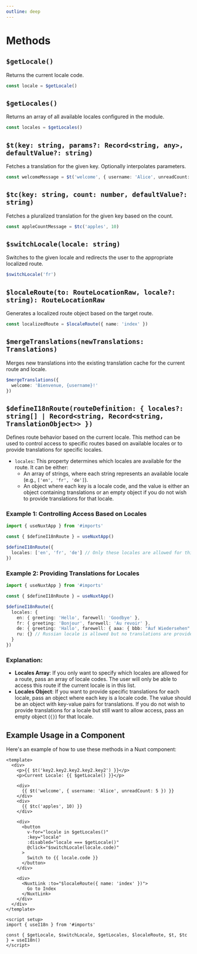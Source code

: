 ```yaml
---
outline: deep
---
```


# Methods

## `$getLocale()`

Returns the current locale code.

```typescript
const locale = $getLocale()
```

## `$getLocales()`

Returns an array of all available locales configured in the module.

```typescript
const locales = $getLocales()
```

## `$t(key: string, params?: Record<string, any>, defaultValue?: string)`

Fetches a translation for the given key. Optionally interpolates parameters.

```typescript
const welcomeMessage = $t('welcome', { username: 'Alice', unreadCount: 5 })
```

## `$tc(key: string, count: number, defaultValue?: string)`

Fetches a pluralized translation for the given key based on the count.

```typescript
const appleCountMessage = $tc('apples', 10)
```

## `$switchLocale(locale: string)`

Switches to the given locale and redirects the user to the appropriate localized route.

```typescript
$switchLocale('fr')
```

## `$localeRoute(to: RouteLocationRaw, locale?: string): RouteLocationRaw`

Generates a localized route object based on the target route.

```typescript
const localizedRoute = $localeRoute({ name: 'index' })
```

## `$mergeTranslations(newTranslations: Translations)`

Merges new translations into the existing translation cache for the current route and locale.

```typescript
$mergeTranslations({
  welcome: 'Bienvenue, {username}!'
})
```

## `$defineI18nRoute(routeDefinition: { locales?: string[] | Record<string, Record<string, TranslationObject>> })`

Defines route behavior based on the current locale. This method can be used to control access to specific routes based on available locales or to provide translations for specific locales.

- `locales`: This property determines which locales are available for the route. It can be either:
  - An array of strings, where each string represents an available locale (e.g., `['en', 'fr', 'de']`).
  - An object where each key is a locale code, and the value is either an object containing translations or an empty object if you do not wish to provide translations for that locale.

### Example 1: Controlling Access Based on Locales

```typescript
import { useNuxtApp } from '#imports'

const { $defineI18nRoute } = useNuxtApp()

$defineI18nRoute({
  locales: ['en', 'fr', 'de'] // Only these locales are allowed for this route
})
```

### Example 2: Providing Translations for Locales

```typescript
import { useNuxtApp } from '#imports'

const { $defineI18nRoute } = useNuxtApp()

$defineI18nRoute({
  locales: {
    en: { greeting: 'Hello', farewell: 'Goodbye' },
    fr: { greeting: 'Bonjour', farewell: 'Au revoir' },
    de: { greeting: 'Hallo', farewell: { aaa: { bbb: "Auf Wiedersehen" } } },
    ru: {} // Russian locale is allowed but no translations are provided
  }
})
```

### Explanation:

- **Locales Array**: If you only want to specify which locales are allowed for a route, pass an array of locale codes. The user will only be able to access this route if the current locale is in this list.
- **Locales Object**: If you want to provide specific translations for each locale, pass an object where each key is a locale code. The value should be an object with key-value pairs for translations. If you do not wish to provide translations for a locale but still want to allow access, pass an empty object (`{}`) for that locale.

## Example Usage in a Component

Here's an example of how to use these methods in a Nuxt component:

```vue
<template>
  <div>
    <p>{{ $t('key2.key2.key2.key2.key2') }}</p>
    <p>Current Locale: {{ $getLocale() }}</p>

    <div>
      {{ $t('welcome', { username: 'Alice', unreadCount: 5 }) }}
    </div>
    <div>
      {{ $tc('apples', 10) }}
    </div>

    <div>
      <button
        v-for="locale in $getLocales()"
        :key="locale"
        :disabled="locale === $getLocale()"
        @click="$switchLocale(locale.code)"
      >
        Switch to {{ locale.code }}
      </button>
    </div>

    <div>
      <NuxtLink :to="$localeRoute({ name: 'index' })">
        Go to Index
      </NuxtLink>
    </div>
  </div>
</template>

<script setup>
import { useI18n } from '#imports'

const { $getLocale, $switchLocale, $getLocales, $localeRoute, $t, $tc } = useI18n()
</script>
```
